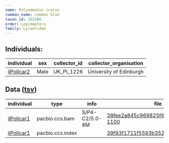 ```yaml
---
name: Polyommatus icarus
common_name: common blue
taxon_id: 265386
order: Lepidoptera
family: Lycaenidae
---
```


## Individuals:

| individual | sex | collector_id | collector_organisation |
| ---------- | --- | ------------ | ---------------------- |
| [ilPolIcar2](ilPolIcar2.md) | Male | UK_PI_1226 | University of Edinburgh |

## Data ([tsv](Polyommatus_icarus_data.tsv))

| individual | type | info | file |
| ---------- | ---- | ---- | ---- |
| [ilPolIcar1](ilPolIcar1.md) | pacbio.ccs.bam | S/P4-C2/5.0-8M | [38fee2a845c969825f639885eb3c73d4-1100](https://darwin.cog.sanger.ac.uk/insects/Polyommatus_icarus/ilPolIcar1/genomic_data/pacbio/m64016_191206_183623.ccs.bam) |
| [ilPolIcar1](ilPolIcar1.md) | pacbio.ccs.index |  | [39f93f1711f5593b35286d8d21970f24](https://darwin.cog.sanger.ac.uk/insects/Polyommatus_icarus/ilPolIcar1/genomic_data/pacbio/m64016_191206_183623.ccs.bam.pbi) |
